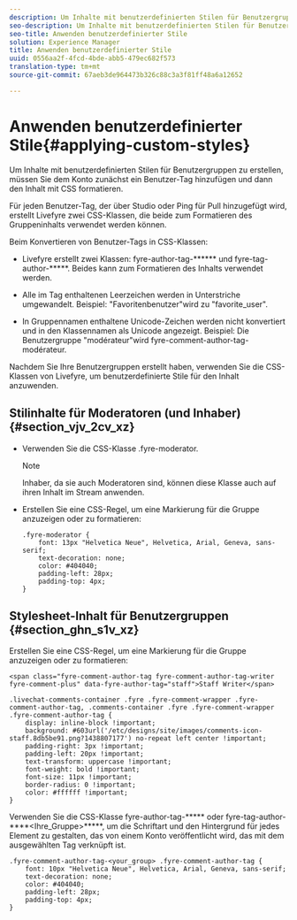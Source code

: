 ```yaml
---
description: Um Inhalte mit benutzerdefinierten Stilen für Benutzergruppen zu erstellen, müssen Sie dem Konto zunächst ein Benutzer-Tag hinzufügen und dann den Inhalt mit CSS formatieren.
seo-description: Um Inhalte mit benutzerdefinierten Stilen für Benutzergruppen zu erstellen, müssen Sie dem Konto zunächst ein Benutzer-Tag hinzufügen und dann den Inhalt mit CSS formatieren.
seo-title: Anwenden benutzerdefinierter Stile
solution: Experience Manager
title: Anwenden benutzerdefinierter Stile
uuid: 0556aa2f-4fcd-4bde-abb5-479ec682f573
translation-type: tm+mt
source-git-commit: 67aeb3de964473b326c88c3a3f81ff48a6a12652

---
```



# Anwenden benutzerdefinierter Stile{#applying-custom-styles}

Um Inhalte mit benutzerdefinierten Stilen für Benutzergruppen zu erstellen, müssen Sie dem Konto zunächst ein Benutzer-Tag hinzufügen und dann den Inhalt mit CSS formatieren.

Für jeden Benutzer-Tag, der über Studio oder Ping für Pull hinzugefügt wird, erstellt Livefyre zwei CSS-Klassen, die beide zum Formatieren des Gruppeninhalts verwendet werden können.

Beim Konvertieren von Benutzer-Tags in CSS-Klassen:

* Livefyre erstellt zwei Klassen: fyre-author-tag-****** und fyre-tag-author-*****. Beides kann zum Formatieren des Inhalts verwendet werden.

* Alle im Tag enthaltenen Leerzeichen werden in Unterstriche umgewandelt. Beispiel: "Favoritenbenutzer"wird zu "favorite_user".
* In Gruppennamen enthaltene Unicode-Zeichen werden nicht konvertiert und in den Klassennamen als Unicode angezeigt. Beispiel: Die Benutzergruppe "modérateur"wird fyre-comment-author-tag-modérateur.

Nachdem Sie Ihre Benutzergruppen erstellt haben, verwenden Sie die CSS-Klassen von Livefyre, um benutzerdefinierte Stile für den Inhalt anzuwenden.

## Stilinhalte für Moderatoren (und Inhaber) {#section_vjv_2cv_xz}

* Verwenden Sie die CSS-Klasse .fyre-moderator.

   >[!NOTE]
   >
   >Inhaber, da sie auch Moderatoren sind, können diese Klasse auch auf ihren Inhalt im Stream anwenden.

* Erstellen Sie eine CSS-Regel, um eine Markierung für die Gruppe anzuzeigen oder zu formatieren:

   ```
   .fyre-moderator { 
       font: 13px "Helvetica Neue", Helvetica, Arial, Geneva, sans-serif; 
       text-decoration: none; 
       color: #404040; 
       padding-left: 28px; 
       padding-top: 4px; 
   }
   ```

## Stylesheet-Inhalt für Benutzergruppen {#section_ghn_s1v_xz}

Erstellen Sie eine CSS-Regel, um eine Markierung für die Gruppe anzuzeigen oder zu formatieren:

```
<span class="fyre-comment-author-tag fyre-comment-author-tag-writer fyre-comment-plus" data-fyre-author-tag="staff">Staff Writer</span>
```

```
.livechat-comments-container .fyre .fyre-comment-wrapper .fyre-comment-author-tag, .comments-container .fyre .fyre-comment-wrapper .fyre-comment-author-tag { 
    display: inline-block !important; 
    background: #603url('/etc/designs/site/images/comments-icon-staff.8db5be91.png?1438807177') no-repeat left center !important; 
    padding-right: 3px !important; 
    padding-left: 20px !important; 
    text-transform: uppercase !important; 
    font-weight: bold !important; 
    font-size: 11px !important; 
    border-radius: 0 !important; 
    color: #ffffff !important; 
}
```

Verwenden Sie die CSS-Klasse fyre-author-tag-***** oder fyre-tag-author-****&lt;Ihre_Gruppe&gt;*****, um die Schriftart und den Hintergrund für jedes Element zu gestalten, das von einem Konto veröffentlicht wird, das mit dem ausgewählten Tag verknüpft ist.

```
.fyre-comment-author-tag-<your_group> .fyre-comment-author-tag { 
    font: 10px "Helvetica Neue", Helvetica, Arial, Geneva, sans-serif; 
    text-decoration: none; 
    color: #404040; 
    padding-left: 28px; 
    padding-top: 4px; 
}
```

